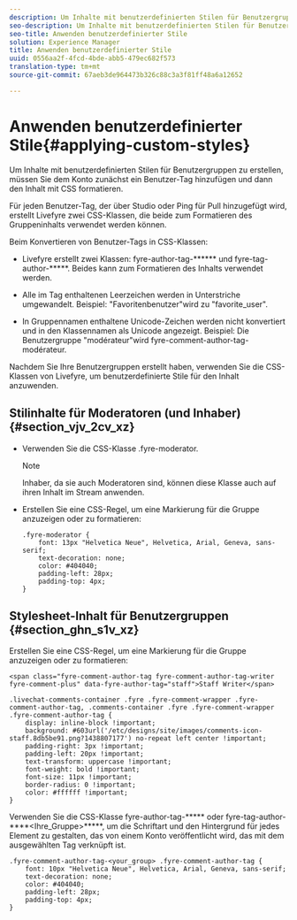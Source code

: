 ```yaml
---
description: Um Inhalte mit benutzerdefinierten Stilen für Benutzergruppen zu erstellen, müssen Sie dem Konto zunächst ein Benutzer-Tag hinzufügen und dann den Inhalt mit CSS formatieren.
seo-description: Um Inhalte mit benutzerdefinierten Stilen für Benutzergruppen zu erstellen, müssen Sie dem Konto zunächst ein Benutzer-Tag hinzufügen und dann den Inhalt mit CSS formatieren.
seo-title: Anwenden benutzerdefinierter Stile
solution: Experience Manager
title: Anwenden benutzerdefinierter Stile
uuid: 0556aa2f-4fcd-4bde-abb5-479ec682f573
translation-type: tm+mt
source-git-commit: 67aeb3de964473b326c88c3a3f81ff48a6a12652

---
```



# Anwenden benutzerdefinierter Stile{#applying-custom-styles}

Um Inhalte mit benutzerdefinierten Stilen für Benutzergruppen zu erstellen, müssen Sie dem Konto zunächst ein Benutzer-Tag hinzufügen und dann den Inhalt mit CSS formatieren.

Für jeden Benutzer-Tag, der über Studio oder Ping für Pull hinzugefügt wird, erstellt Livefyre zwei CSS-Klassen, die beide zum Formatieren des Gruppeninhalts verwendet werden können.

Beim Konvertieren von Benutzer-Tags in CSS-Klassen:

* Livefyre erstellt zwei Klassen: fyre-author-tag-****** und fyre-tag-author-*****. Beides kann zum Formatieren des Inhalts verwendet werden.

* Alle im Tag enthaltenen Leerzeichen werden in Unterstriche umgewandelt. Beispiel: "Favoritenbenutzer"wird zu "favorite_user".
* In Gruppennamen enthaltene Unicode-Zeichen werden nicht konvertiert und in den Klassennamen als Unicode angezeigt. Beispiel: Die Benutzergruppe "modérateur"wird fyre-comment-author-tag-modérateur.

Nachdem Sie Ihre Benutzergruppen erstellt haben, verwenden Sie die CSS-Klassen von Livefyre, um benutzerdefinierte Stile für den Inhalt anzuwenden.

## Stilinhalte für Moderatoren (und Inhaber) {#section_vjv_2cv_xz}

* Verwenden Sie die CSS-Klasse .fyre-moderator.

   >[!NOTE]
   >
   >Inhaber, da sie auch Moderatoren sind, können diese Klasse auch auf ihren Inhalt im Stream anwenden.

* Erstellen Sie eine CSS-Regel, um eine Markierung für die Gruppe anzuzeigen oder zu formatieren:

   ```
   .fyre-moderator { 
       font: 13px "Helvetica Neue", Helvetica, Arial, Geneva, sans-serif; 
       text-decoration: none; 
       color: #404040; 
       padding-left: 28px; 
       padding-top: 4px; 
   }
   ```

## Stylesheet-Inhalt für Benutzergruppen {#section_ghn_s1v_xz}

Erstellen Sie eine CSS-Regel, um eine Markierung für die Gruppe anzuzeigen oder zu formatieren:

```
<span class="fyre-comment-author-tag fyre-comment-author-tag-writer fyre-comment-plus" data-fyre-author-tag="staff">Staff Writer</span>
```

```
.livechat-comments-container .fyre .fyre-comment-wrapper .fyre-comment-author-tag, .comments-container .fyre .fyre-comment-wrapper .fyre-comment-author-tag { 
    display: inline-block !important; 
    background: #603url('/etc/designs/site/images/comments-icon-staff.8db5be91.png?1438807177') no-repeat left center !important; 
    padding-right: 3px !important; 
    padding-left: 20px !important; 
    text-transform: uppercase !important; 
    font-weight: bold !important; 
    font-size: 11px !important; 
    border-radius: 0 !important; 
    color: #ffffff !important; 
}
```

Verwenden Sie die CSS-Klasse fyre-author-tag-***** oder fyre-tag-author-****&lt;Ihre_Gruppe&gt;*****, um die Schriftart und den Hintergrund für jedes Element zu gestalten, das von einem Konto veröffentlicht wird, das mit dem ausgewählten Tag verknüpft ist.

```
.fyre-comment-author-tag-<your_group> .fyre-comment-author-tag { 
    font: 10px "Helvetica Neue", Helvetica, Arial, Geneva, sans-serif; 
    text-decoration: none; 
    color: #404040; 
    padding-left: 28px; 
    padding-top: 4px; 
}
```

